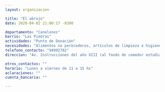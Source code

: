 ```yaml
---
layout: organizacion

title: "El abrojo"
date: 2020-04-02 21:00:17 -0300

departamento: "Canelones"
barrio: "Las Piedras"
actividades: "Punto de Donación"
necesidades: "Alimentos no perecederos, artículos de limpieza e higiene personal y del hogar"
telefono_contacto: "94992782"
direccion: "Av. Instrucciones del año XIII (al fondo de comedor estudiantil)"

otros_contactos: ""
horario: "Lunes a viernes de 11 a 15 hs"
aclaraciones: ""
cuenta_bancaria: ""

---
```

